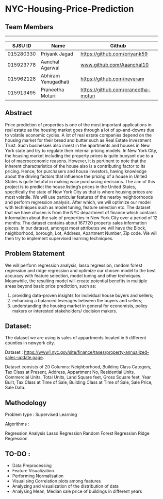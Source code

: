 # NYC-Housing-Price-Prediction

## Team Members
------------------------------------------------------------------------
|   SJSU ID    |         Name       |             Github               |
|--------------|--------------------|----------------------------------|
|  015280330   | Priyank Jagad      | https://github.com/priyank59     |
|  015923778   | Aanchal Agarwal    | www.github.com/Aaanchal10        |
|  015962128   | Abhiram Yenugadhati| https://github.com/neveram       |
|  015913495   | Praneetha Moturi   | https://github.com/praneetha-moturi                                 |


## Abstract

Price prediction of properties is one of the most important applications in real estate as the housing market goes through a lot of up-and-downs due to volatile economic cycles. A lot of real estate companies depend on the housing market for their bread and butter such as Real Estate Investment Trust. Such businesses also invest in the apartments and houses in New York state and try to regulate their internal pricing models. In New York City, the housing market including the property prices is quite buoyant due to a lot of macroeconomic reasons. However, it is pertinent to note that the inherent characteristics of the house also is a contributing factor to its pricing. Hence, for purchasers and house investors, having knowledge about the driving factors that influence the pricing of a house in United States is quite helpful in making wise purchasing decisions. The aim of this project is to predict the house listing’s prices in the United States, specifically the state of New York City as that is where housing prices are most volatile. We will use particular features of the nearby neighborhoods and perform regression analysis. After which, we will optimize our model with techniques such as model tuning, feature selection etc. The dataset that we have chosen is from the NYC department of finance which contains information about the sale of properties in New York City over a period of 12 months. The dataset contains about 167720 property sales information pieces. In our dataset, amongst most attributes we will have the Block, neighborhood, borough, Lot, Address, Apartment Number, Zip code. We will then try to implement supervised learning techniques.


## Problem Statement

We will perform regression analysis, lasso regression, random forest regression and ridge regression and optimize our chosen model to the best accuracy
with feature selection, model tuning and other techniques. Meanwhile, the resulting model will create
potential benefits in multiple areas beyond basic price prediction, such as:
1) providing data-proven insights for individual house buyers and sellers;
2) enhancing a balanced leverages between the buyers and sellers;
3) understanding the housing market in general for economists, policy makers or interested
stakeholders/ decision makers.

## Dataset:

The dataset we are using is sales of appartments located in  5 different counties in newyork city.

Dataset : https://www1.nyc.gov/site/finance/taxes/property-annualized-sales-update.page.

Dataset consists of 20 Columns: Neighborhood, Building Class Category, Tax Class at Present, Address, Appartment No, Residential Units, Commercial Units, Total Units, Land Square feet, Gross Square feet, Year Built, Tax Class at Time of Sale, Building Class at Time of Sale, Sale Price, Sale Data.

## Methodology

Problem type : Supervised Learning

Algorithms : 

Regression Analysis
Lasso Regression
Random Forest Regression 
Ridge Regression

## TO-DO :

- Data Preprocessing
- Feature Visualization
- Performing Normalisation
- Visualising Correlation plots among features
- Analyzing and visualization of the distribution of data
- Analysing Mean, Median sale price of buildings in different years








